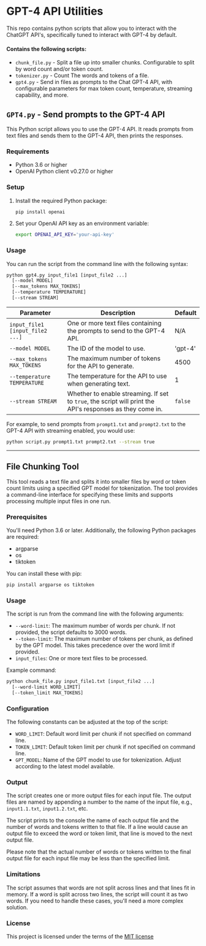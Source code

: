 # GPT-4 API Utilities

This repo contains python scripts that allow you to interact with the ChatGPT API's, specifically tuned to interact with GPT-4 by default.

#### Contains the following scripts:

  - `chunk_file.py` - Split a file up into smaller chunks. Configurable to split by word count and/or token count.
  - `tokenizer.py` - Count The words and tokens of a file.
  - `gpt4.py` - Send in files as prompts to the Chat GPT-4 API, with configurable parameters for max token count, temperature, streaming capability, and more.

## `GPT4.py` - Send prompts to the GPT-4 API

This Python script allows you to use the GPT-4 API. It reads prompts from text files and sends them to the GPT-4 API, then prints the responses.

### Requirements

- Python 3.6 or higher
- OpenAI Python client v0.27.0 or higher

### Setup

1. Install the required Python package:

    ```bash
    pip install openai
    ```

2. Set your OpenAI API key as an environment variable:

    ```bash
    export OPENAI_API_KEY='your-api-key'
    ```

### Usage

You can run the script from the command line with the following syntax:

```bash
python gpt4.py input_file1 [input_file2 ...]
  [--model MODEL]
  [--max_tokens MAX_TOKENS]
  [--temperature TEMPERATURE]
  [--stream STREAM]
```

| Parameter                       | Description                                                                                               | Default |
| ------------------------------- | --------------------------------------------------------------------------------------------------------- | ------- |
| `input_file1 [input_file2 ...]` | One or more text files containing the prompts to send to the GPT-4 API.                                   | N/A     |
| `--model MODEL`                 | The ID of the model to use.                                                                               | 'gpt-4' |
| `--max_tokens MAX_TOKENS`       | The maximum number of tokens for the API to generate.                                                     | 4500    |
| `--temperature TEMPERATURE`     | The temperature for the API to use when generating text.                                                  | 1       |
| `--stream STREAM`               | Whether to enable streaming. If set to `true`, the script will print the API's responses as they come in. | `false` |

For example, to send prompts from `prompt1.txt` and `prompt2.txt` to the GPT-4 API with streaming enabled, you would use:

```bash
python script.py prompt1.txt prompt2.txt --stream true
```

---

## File Chunking Tool

This tool reads a text file and splits it into smaller files by word or token count limits using a specified GPT model for tokenization. The tool provides a command-line interface for specifying these limits and supports processing multiple input files in one run.

### Prerequisites

You'll need Python 3.6 or later. Additionally, the following Python packages are required:

- argparse
- os
- tiktoken

You can install these with pip:

```bash
pip install argparse os tiktoken
```

### Usage

The script is run from the command line with the following arguments:

- `--word-limit`: The maximum number of words per chunk. If not provided, the script defaults to 3000 words.
- `--token-limit`: The maximum number of tokens per chunk, as defined by the GPT model. This takes precedence over the word limit if provided.
- `input_files`: One or more text files to be processed.


Example command:

```bash
python chunk_file.py input_file1.txt [input_file2 ...]
  [--word-limit WORD_LIMIT]
  [--token_limit MAX_TOKENS]
```

### Configuration

The following constants can be adjusted at the top of the script:

- `WORD_LIMIT`: Default word limit per chunk if not specified on command line.
- `TOKEN_LIMIT`: Default token limit per chunk if not specified on command line.
- `GPT_MODEL`: Name of the GPT model to use for tokenization. Adjust according to the latest model available.

### Output

The script creates one or more output files for each input file. The output files are named by appending a number to the name of the input file, e.g., `input1.1.txt`, `input1.2.txt`, etc.

The script prints to the console the name of each output file and the number of words and tokens written to that file. If a line would cause an output file to exceed the word or token limit, that line is moved to the next output file. 

Please note that the actual number of words or tokens written to the final output file for each input file may be less than the specified limit.

### Limitations

The script assumes that words are not split across lines and that lines fit in memory. If a word is split across two lines, the script will count it as two words. If you need to handle these cases, you'll need a more complex solution.

### License

This project is licensed under the terms of the [MIT license](./LICENSE)
